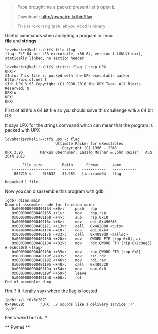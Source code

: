 >Papa brought me a packed present! let's open it.

>Download : http://pwnable.kr/bin/flag

>This is reversing task. all you need is binary

Useful commands when analyzing a program in linux:<br>
**file** and **strings**

```
lovehacker@kali:~/ctf$ file flag
flag: ELF 64-bit LSB executable, x86-64, version 1 (GNU/Linux), statically linked, no section header
```

```
lovehacker@kali:~/ctf$ strings flag | grep UPX
UPX!<
$Info: This file is packed with the UPX executable packer http://upx.sf.net $
$Id: UPX 3.95 Copyright (C) 1996-2018 the UPX Team. All Rights Reserved. $
UPX!u
UPX!
UPX!
```

First of all it's a 64 bit file so you should solve this challenge with a 64 bit OS.

It says UPX for the strings command which can mean that the program is packed with UPX

```
lovehacker@kali:~/ctf$ upx -d flag
                       Ultimate Packer for eXecutables
                          Copyright (C) 1996 - 2018
UPX 3.95        Markus Oberhumer, Laszlo Molnar & John Reiser   Aug 26th 2018

        File size         Ratio      Format      Name
   --------------------   ------   -----------   -----------
    883745 <-    335632   37.98%   linux/amd64   flag

Unpacked 1 file.
```

Now you can disassemble this program with gdb

```
(gdb) disas main
Dump of assembler code for function main:
   0x0000000000401164 <+0>:     push   rbp
   0x0000000000401165 <+1>:     mov    rbp,rsp
   0x0000000000401168 <+4>:     sub    rsp,0x10
   0x000000000040116c <+8>:     mov    edi,0x496658
   0x0000000000401171 <+13>:    call   0x402080 <puts>
   0x0000000000401176 <+18>:    mov    edi,0x64
   0x000000000040117b <+23>:    call   0x4099d0 <malloc>
   0x0000000000401180 <+28>:    mov    QWORD PTR [rbp-0x8],rax
   0x0000000000401184 <+32>:    mov    rdx,QWORD PTR [rip+0x2c0ee5]        # 0x6c2070 <flag>
   0x000000000040118b <+39>:    mov    rax,QWORD PTR [rbp-0x8]
   0x000000000040118f <+43>:    mov    rsi,rdx
   0x0000000000401192 <+46>:    mov    rdi,rax
   0x0000000000401195 <+49>:    call   0x400320
   0x000000000040119a <+54>:    mov    eax,0x0
   0x000000000040119f <+59>:    leave  
   0x00000000004011a0 <+60>:    ret    
End of assembler dump.
```
Hm..? It literally says where the flag is located

```
(gdb) x/s *0x6c2070
0x496628:       "UPX...? sounds like a delivery service :)"
(gdb) 

```
Feels weird but ok...? 

** Pwned **
